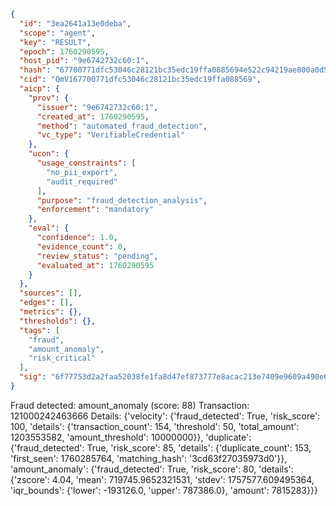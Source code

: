```json
{
  "id": "3ea2641a13e0deba",
  "scope": "agent",
  "key": "RESULT",
  "epoch": 1760290595,
  "host_pid": "9e6742732c60:1",
  "hash": "67700771dfc53046c28121bc35edc19ffa0885694e522c94219ae800a0d5aab5",
  "cid": "QmV167700771dfc53046c28121bc35edc19ffa088569",
  "aicp": {
    "prov": {
      "issuer": "9e6742732c60:1",
      "created_at": 1760290595,
      "method": "automated_fraud_detection",
      "vc_type": "VerifiableCredential"
    },
    "ucon": {
      "usage_constraints": [
        "no_pii_export",
        "audit_required"
      ],
      "purpose": "fraud_detection_analysis",
      "enforcement": "mandatory"
    },
    "eval": {
      "confidence": 1.0,
      "evidence_count": 0,
      "review_status": "pending",
      "evaluated_at": 1760290595
    }
  },
  "sources": [],
  "edges": [],
  "metrics": {},
  "thresholds": {},
  "tags": [
    "fraud",
    "amount_anomaly",
    "risk_critical"
  ],
  "sig": "6f77753d2a2faa52038fe1fa8d47ef873777e8acac213e7409e9609a490e64de"
}
```

Fraud detected: amount_anomaly (score: 88)
Transaction: 121000242463666
Details: {'velocity': {'fraud_detected': True, 'risk_score': 100, 'details': {'transaction_count': 154, 'threshold': 50, 'total_amount': 1203553582, 'amount_threshold': 10000000}}, 'duplicate': {'fraud_detected': True, 'risk_score': 85, 'details': {'duplicate_count': 153, 'first_seen': 1760285764, 'matching_hash': '3cd63f27035973d0'}}, 'amount_anomaly': {'fraud_detected': True, 'risk_score': 80, 'details': {'zscore': 4.04, 'mean': 719745.9652321531, 'stdev': 1757577.609495364, 'iqr_bounds': {'lower': -193126.0, 'upper': 787386.0}, 'amount': 7815283}}}
